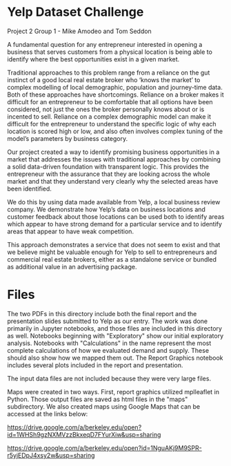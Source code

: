 # Yelp Dataset Challenge
Project 2 Group 1 - Mike Amodeo and Tom Seddon

A fundamental question for any entrepreneur interested in opening a business that serves customers from a physical location is being able to identify where the best opportunities exist in a given market.

Traditional approaches to this problem range from a reliance on the gut instinct of a good local real estate broker who ‘knows the market’ to complex modelling of local demographic, population and journey-time data. Both of these approaches have shortcomings. Reliance on a broker makes it difficult for an entrepreneur to be comfortable that all options have been considered, not just the ones the broker personally knows about or is incented to sell. Reliance on a complex demographic model can make it difficult for the entrepreneur to understand the specific logic of why each location is scored high or low, and also often involves complex tuning of the model’s parameters by business category.

Our project created a way to identify promising business opportunities in a market that addresses the issues with traditional approaches by combining a solid data-driven foundation with transparent logic. This provides the entrepreneur with the assurance that they are looking across the whole market and that they understand very clearly why the selected areas have been identified.

We do this by using data made available from Yelp, a local business review company. We demonstrate how Yelp’s data on business locations and customer feedback about those locations can be used both to identify areas which appear to have strong demand for a particular service and to identify areas that appear to have weak competition.

This approach demonstrates a service that does not seem to exist and that we believe might be valuable enough for Yelp to sell to entrepreneurs and commercial real estate brokers, either as a standalone service or bundled as additional value in an advertising package.

# Files

The two PDFs in this directory include both the final report and the presentation slides submitted to Yelp as our entry. The work was done primarily in Jupyter notebooks, and those files are included in this directory as well. Notebooks beginning with "Exploratory" show our initial exploratory analysis. Notebooks with "Calculations" in the name represent the most complete calculations of how we evaluated demand and supply. These should also show how we mapped them out. The Report Graphics notebook includes several plots included in the report and presentation.

The input data files are not included because they were very large files.

Maps were created in two ways. First, report graphics utilized mplleaflet in Python. Those output files are saved as html files in the "maps" subdirectory. We also created maps using Google Maps that can be accessed at the links below:

https://drive.google.com/a/berkeley.edu/open?id=1WHSh9gzNXMVzzBkxeqD7FYurXiw&usp=sharing

https://drive.google.com/a/berkeley.edu/open?id=1NguAKj9M9SPR-r5yjEDpJ4xsy2w&usp=sharing
